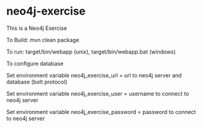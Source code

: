 # neo4j-exercise
This is a Neo4j Exercise


To Build:  mvn clean package


To run: target/bin/webapp (unix),  target/bin/webapp.bat (windows)


To configure database

Set environment variable neo4j_exercise_url = url to neo4j server and database (bolt protocol)

Set environment variable neo4j_exercise_user = username to connect to neo4j server 

Set environment variable neo4j_exercise_password = password to connect to neo4j server
